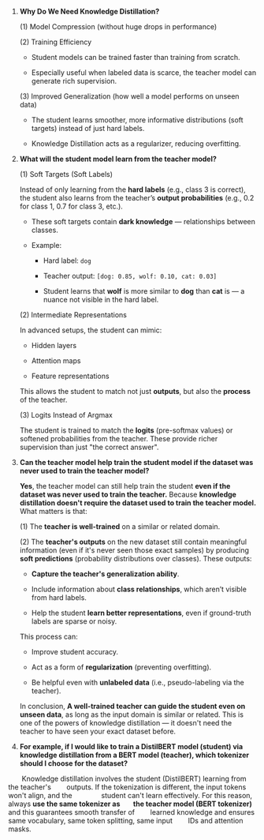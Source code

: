 1. **Why Do We Need Knowledge Distillation?**
   
   (1) Model Compression (without huge drops in performance)
   
   (2) Training Efficiency
   
   - Student models can be trained faster than training from scratch.
   
   - Especially useful when labeled data is scarce, the teacher model can generate rich supervision.
   
   (3) Improved Generalization (how well a model performs on unseen data)
   
   - The student learns smoother, more informative distributions (soft targets) instead of just hard labels.
   
   - Knowledge Distillation acts as a regularizer, reducing overfitting.
     
     

2. **What will the student model learn from the teacher model?**
   
   (1) Soft Targets (Soft Labels)
   
   Instead of only learning from the **hard labels** (e.g., class 3 is correct), the student also learns from the teacher’s **output probabilities** (e.g., 0.2 for class 1, 0.7 for class 3, etc.).
   
   - These soft targets contain **dark knowledge** — relationships between classes.
   
   - Example:
     
     - Hard label: `dog`
     
     - Teacher output: `[dog: 0.85, wolf: 0.10, cat: 0.03]`
     
     - Student learns that **wolf** is more similar to **dog** than **cat** is — a nuance not visible in the hard label.
   
   (2) Intermediate Representations
   
   In advanced setups, the student can mimic:
   
   - Hidden layers
   
   - Attention maps
   
   - Feature representations
   
   This allows the student to match not just **outputs**, but also the **process** of the teacher.
   
   (3) Logits Instead of Argmax
   
   The student is trained to match the **logits** (pre-softmax values) or softened probabilities from the teacher. These provide richer supervision than just "the correct answer".
   
   

3. **Can the teacher model help train the student model if the dataset was never used to train the teacher model?**
   
   **Yes**, the teacher model can still help train the student **even if the dataset was never used to train the teacher.** Because **knowledge distillation doesn't require the dataset used to train the teacher model.** What matters is that:
   
   (1) The **teacher is well-trained** on a similar or related domain.
   
   (2) The **teacher's outputs** on the new dataset still contain meaningful information (even if it's never seen those exact samples) by producing **soft predictions** (probability distributions over classes). These outputs:
   
   - **Capture the teacher's generalization ability**.
   
   - Include information about **class relationships**, which aren’t visible from hard labels.
   
   - Help the student **learn better representations**, even if ground-truth labels are sparse or noisy.
   
   This process can:
   
   - Improve student accuracy.
   
   - Act as a form of **regularization** (preventing overfitting).
   
   - Be helpful even with **unlabeled data** (i.e., pseudo-labeling via the teacher).
   
   In conclusion, **A well-trained teacher can guide the student even on unseen data**, as long as the input domain is similar or related. This is one of the powers of knowledge distillation — it doesn't need the teacher to have seen your exact dataset before.
   
   

4. **For example, if I would like to train a DistilBERT model (student) via knowledge distillation from a BERT model (teacher), which tokenizer should I choose for the dataset?**

       Knowledge distillation involves the student (DistilBERT) learning from the teacher's        outputs. If the tokenization is different, the input tokens won't align, and the               student can't learn effectively. For this reason, always **use the same tokenizer as        the teacher model (BERT tokenizer)** and this guarantees smooth transfer of        learned knowledge and ensures same vocabulary, same token splitting, same input        IDs and attention masks.


